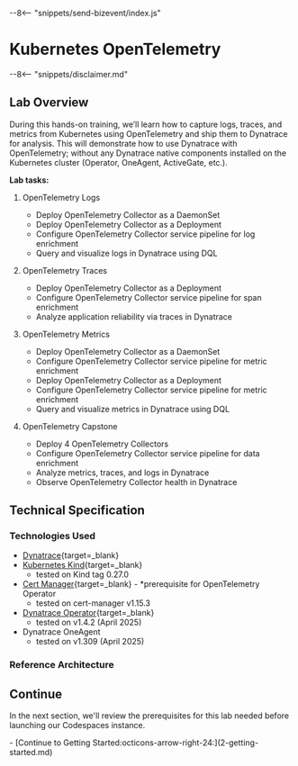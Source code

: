 --8<-- "snippets/send-bizevent/index.js"
# Kubernetes OpenTelemetry

--8<-- "snippets/disclaimer.md"

## Lab Overview

During this hands-on training, we’ll learn how to capture logs, traces, and metrics from Kubernetes using OpenTelemetry and ship them to Dynatrace for analysis.  This will demonstrate how to use Dynatrace with OpenTelemetry; without any Dynatrace native components installed on the Kubernetes cluster (Operator, OneAgent, ActiveGate, etc.).

**Lab tasks:**

1. OpenTelemetry Logs

    - Deploy OpenTelemetry Collector as a DaemonSet
    - Deploy OpenTelemetry Collector as a Deployment
    - Configure OpenTelemetry Collector service pipeline for log enrichment
    - Query and visualize logs in Dynatrace using DQL

2. OpenTelemetry Traces

    - Deploy OpenTelemetry Collector as a Deployment
    - Configure OpenTelemetry Collector service pipeline for span enrichment
    - Analyze application reliability via traces in Dynatrace

3. OpenTelemetry Metrics

    - Deploy OpenTelemetry Collector as a DaemonSet
    - Configure OpenTelemetry Collector service pipeline for metric enrichment
    - Deploy OpenTelemetry Collector as a Deployment
    - Configure OpenTelemetry Collector service pipeline for metric enrichment
    - Query and visualize metrics in Dynatrace using DQL

4. OpenTelemetry Capstone

    - Deploy 4 OpenTelemetry Collectors
    - Configure OpenTelemetry Collector service pipeline for data enrichment
    - Analyze metrics, traces, and logs in Dynatrace
    - Observe OpenTelemetry Collector health in Dynatrace

<!--TODO: Update tech spec of lab components -->
## Technical Specification

### Technologies Used
- [Dynatrace](https://www.dynatrace.com/trial){target=_blank}
- [Kubernetes Kind](https://kind.sigs.k8s.io/){target=_blank}
    - tested on Kind tag 0.27.0
- [Cert Manager](https://cert-manager.io/){target=_blank} - *prerequisite for OpenTelemetry Operator
    - tested on cert-manager v1.15.3
- [Dynatrace Operator](https://github.com/Dynatrace/dynatrace-operator){target=_blank}
    - tested on v1.4.2 (April 2025)
- Dynatrace OneAgent
    - tested on v1.309 (April 2025)

### Reference Architecture

## Continue

In the next section, we'll review the prerequisites for this lab needed before launching our Codespaces instance.

<div class="grid cards" markdown>
- [Continue to Getting Started:octicons-arrow-right-24:](2-getting-started.md)
</div>